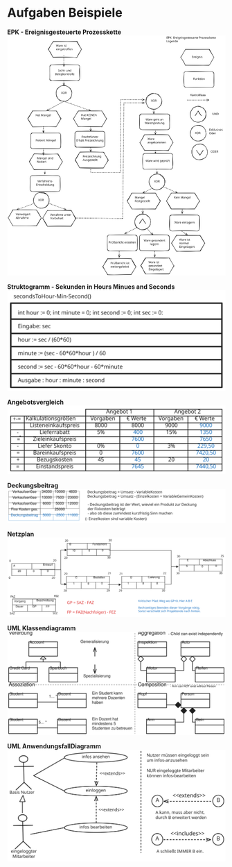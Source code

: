 # Aufgaben Beispiele

**EPK - Ereignisgesteuerte Prozesskette**
![APK](./img/EPK.svg)


**Struktogramm - Sekunden in Hours Minues and Seconds**
![Alt text](./img/StruktogrammTime.svg)

**Angebotsvergleich**
![Alt text](./img/Angebotsvergleich.svg)

**Deckungsbeitrag**
![Alt text](./img/Deckungsbeitrag.svg)

**Netzplan**
![Alt text](./img/Netzplan.svg)

**UML Klassendiagramm**
![Alt text](./img/UML_Klassendiagramm.svg)

**UML AnwendungsfallDiagramm**
![Alt text](./img/UML_AnwendungsfallDiagramm.svg)